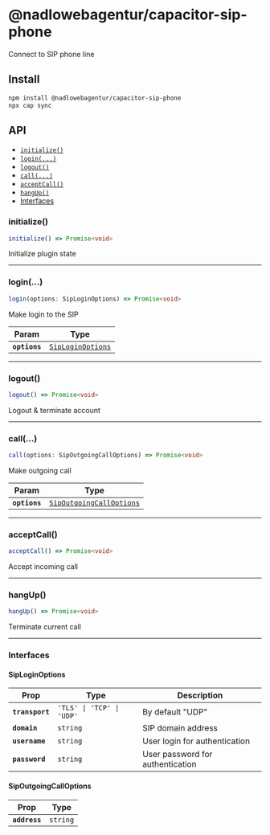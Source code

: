 # @nadlowebagentur/capacitor-sip-phone

Connect to SIP phone line

## Install

```bash
npm install @nadlowebagentur/capacitor-sip-phone
npx cap sync
```

## API

<docgen-index>

* [`initialize()`](#initialize)
* [`login(...)`](#login)
* [`logout()`](#logout)
* [`call(...)`](#call)
* [`acceptCall()`](#acceptcall)
* [`hangUp()`](#hangup)
* [Interfaces](#interfaces)

</docgen-index>

<docgen-api>
<!--Update the source file JSDoc comments and rerun docgen to update the docs below-->

### initialize()

```typescript
initialize() => Promise<void>
```

Initialize plugin state

--------------------


### login(...)

```typescript
login(options: SipLoginOptions) => Promise<void>
```

Make login to the SIP

| Param         | Type                                                        |
| ------------- | ----------------------------------------------------------- |
| **`options`** | <code><a href="#siploginoptions">SipLoginOptions</a></code> |

--------------------


### logout()

```typescript
logout() => Promise<void>
```

Logout & terminate account

--------------------


### call(...)

```typescript
call(options: SipOutgoingCallOptions) => Promise<void>
```

Make outgoing call

| Param         | Type                                                                      |
| ------------- | ------------------------------------------------------------------------- |
| **`options`** | <code><a href="#sipoutgoingcalloptions">SipOutgoingCallOptions</a></code> |

--------------------


### acceptCall()

```typescript
acceptCall() => Promise<void>
```

Accept incoming call

--------------------


### hangUp()

```typescript
hangUp() => Promise<void>
```

Terminate current call

--------------------


### Interfaces


#### SipLoginOptions

| Prop            | Type                                 | Description                      |
| --------------- | ------------------------------------ | -------------------------------- |
| **`transport`** | <code>'TLS' \| 'TCP' \| 'UDP'</code> | By default "UDP"                 |
| **`domain`**    | <code>string</code>                  | SIP domain address               |
| **`username`**  | <code>string</code>                  | User login for authentication    |
| **`password`**  | <code>string</code>                  | User password for authentication |


#### SipOutgoingCallOptions

| Prop          | Type                |
| ------------- | ------------------- |
| **`address`** | <code>string</code> |

</docgen-api>
